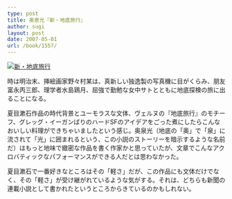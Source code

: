 ```yaml
---
type: post
title: 奥泉光『新・地底旅行』
author: sugi
layout: post
date: 2007-05-01
url: /book/1557/
---
```

<a href="http://www.amazon.co.jp/exec/obidos/ASIN/4022643935/chezsugi-22/ref=nosim/" target="_blank" name="amazletlink"><img class="alignleft" src="http://ecx.images-amazon.com/images/I/41sadNBkZ2L.SL160.jpg" alt="新・地底旅行" /></a>

時は明治末、挿絵画家野々村某は、真新しい独逸製の写真機に目がくらみ、朋友富永丙三郎、理学者水島鶏月、屈強で勤勉な女中サトとともに地底探検の旅に出ることになる。

夏目漱石作品の時代背景とユーモラスな文体、ヴェルヌの『地底旅行』のモチーフ、グレッグ・イーガンばりのハードSFのアイデアをごった煮にしたらこんなおいしい料理ができちゃいましたという感じ。奥泉光（地底の「奥」で「泉」に流されて「光」に囲まれるという、この小説のストーリーを暗示するような名前だ）はもっと地味で緻密な作品を書く作家かと思っていたが、文章でこんなアクロバティックなパフォーマンスができる人だとは思わなかった。

夏目漱石で一番好きなところはその「軽さ」だが、この作品にも文体だけでなく、その「軽さ」が受け継がれているような気がする。それは、どちらも新聞の連載小説として書かれたというところからきているのかもしれない。
